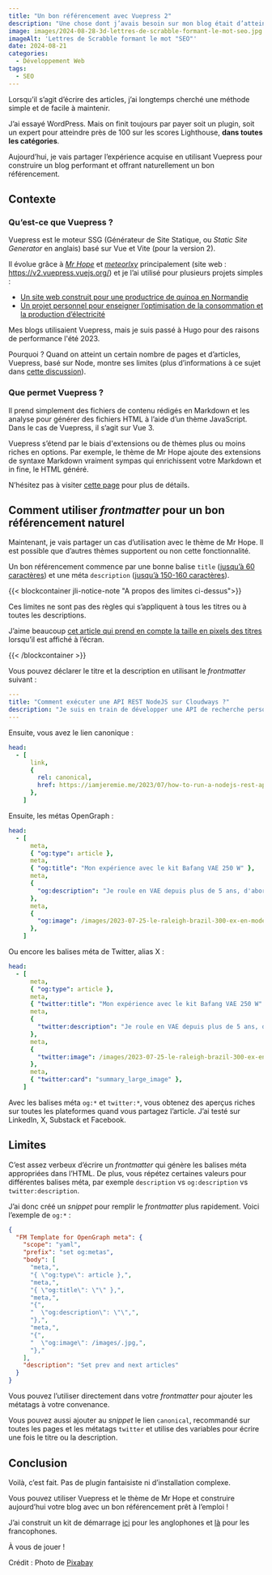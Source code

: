 ```yaml
---
title: "Un bon référencement avec Vuepress 2"
description: "Une chose dont j’avais besoin sur mon blog était d’atteindre un référencement sur mes articles. Voyons comment j’ai procédé avec Vuepress 2."
image: images/2024-08-28-3d-lettres-de-scrabble-formant-le-mot-seo.jpg
imageAlt: 'Lettres de Scrabble formant le mot "SEO"'
date: 2024-08-21
categories:
  - Développement Web
tags:
  - SEO
---
```


Lorsqu’il s’agit d’écrire des articles, j’ai longtemps cherché une méthode simple et de facile à maintenir.

J’ai essayé WordPress. Mais on finit toujours par payer soit un plugin, soit un expert pour atteindre près de 100 sur les scores Lighthouse, **dans toutes les catégories**.

Aujourd’hui, je vais partager l’expérience acquise en utilisant Vuepress pour construire un blog performant et offrant naturellement un bon référencement.

## Contexte

### Qu’est-ce que Vuepress ?

Vuepress est le moteur SSG (Générateur de Site Statique, ou _Static Site Generator_ en anglais) basé sur Vue et Vite (pour la version 2).

Il évolue grâce à [_Mr Hope_](https://github.com/Mister-Hope) et [_meteorlxy_](https://github.com/meteorlxy) principalement (site web : https://v2.vuepress.vuejs.org/) et je l’ai utilisé pour plusieurs projets simples :

- [Un site web construit pour une productrice de quinoa en Normandie](https://inflorescences-quinoa.fr/)
- [Un projet personnel pour enseigner l’optimisation de la consommation et la production d’électricité](https://passonslecap.fr/)

Mes blogs utilisaient Vuepress, mais je suis passé à Hugo pour des raisons de performance l'été 2023.

Pourquoi ? Quand on atteint un certain nombre de pages et d’articles, Vuepress, basé sur Node, montre ses limites (plus d’informations à ce sujet dans [cette discussion](https://github.com/orgs/vuepress-theme-hope/discussions/2887)).

### Que permet Vuepress ?

Il prend simplement des fichiers de contenu rédigés en Markdown et les analyse pour générer des fichiers HTML à l’aide d’un thème JavaScript. Dans le cas de Vuepress, il s’agit sur Vue 3.

Vuepress s’étend par le biais d'extensions ou de thèmes plus ou moins riches en options. Par exemple, le thème de Mr Hope ajoute des extensions de syntaxe Markdown vraiment sympas qui enrichissent votre Markdown et in fine, le HTML généré.

N’hésitez pas à visiter [cette page](https://theme-hope.vuejs.press/) pour plus de détails.

## Comment utiliser _frontmatter_ pour un bon référencement naturel

Maintenant, je vais partager un cas d’utilisation avec le thème de Mr Hope. Il est possible que d’autres thèmes supportent ou non cette fonctionnalité.

Un bon référencement commence par une bonne balise `title` ([jusqu’à 60 caractères](https://www.google.com/search?q=seo+title+length+limit)) et une méta `description` ([jusqu’à 150-160 caractères](https://www.google.com/search?q=seo+description+length+limit)).

{{< blockcontainer jli-notice-note "A propos des limites ci-dessus">}}

Ces limites ne sont pas des règles qui s’appliquent à tous les titres ou à toutes les descriptions.

J’aime beaucoup [cet article qui prend en compte la taille en pixels des titres](https://medium.com/@masaharuhayataki/busting-the-seo-myth-title-length-limit-is-not-50-60-characters-1debab9acbb3) lorsqu’il est affiché à l’écran.

{{< /blockcontainer >}}

Vous pouvez déclarer le titre et la description en utilisant le _frontmatter_ suivant :

```yaml
---
title: "Comment exécuter une API REST NodeJS sur Cloudways ?"
description: "Je suis en train de développer une API de recherche personnalisée à partir de sites web statiques VuePress et j'ai besoin de l'héberger. Comme j'ai un VPS Cloudways, voyons comment faire fonctionner l'API REST."
---
```

Ensuite, vous avez le lien canonique :

```yaml
head:
  - [
      link,
      {
        rel: canonical,
        href: https://iamjeremie.me/2023/07/how-to-run-a-nodejs-rest-api-on-cloudways,
      },
    ]
```

Ensuite, les métas OpenGraph :

```yaml
head:
  - [
      meta,
      { "og:type": article },
      meta,
      { "og:title": "Mon expérience avec le kit Bafang VAE 250 W" },
      meta,
      {
        "og:description": "Je roule en VAE depuis plus de 5 ans, d'abord sur un Scott CX Comp 2011, puis sur un Raleigh Brazil. Je vais vous dire pourquoi, comment et ce que j'en pense.",
      },
      meta,
      {
        "og:image": /images/2023-07-25-le-raleigh-brazil-300-ex-en-mode-vae.jpg,
      },
    ]
```

Ou encore les balises méta de Twitter, alias X :

```yaml
head:
  - [
      meta,
      { "og:type": article },
      meta,
      { "twitter:title": "Mon expérience avec le kit Bafang VAE 250 W" },
      meta,
      {
        "twitter:description": "Je roule en VAE depuis plus de 5 ans, d'abord sur un Scott CX Comp 2011, puis sur un Raleigh Brazil. Je vais vous dire pourquoi, comment et ce que j'en pense.",
      },
      meta,
      {
        "twitter:image": /images/2023-07-25-le-raleigh-brazil-300-ex-en-mode-vae.jpg,
      },
      meta,
      { "twitter:card": "summary_large_image" },
    ]
```

Avec les balises méta `og:*` et `twitter:*`, vous obtenez des aperçus riches sur toutes les plateformes quand vous partagez l’article. J’ai testé sur LinkedIn, X, Substack et Facebook.

## Limites

C’est assez verbeux d’écrire un _frontmatter_ qui génère les balises méta appropriées dans l’HTML. De plus, vous répétez certaines valeurs pour différentes balises méta, par exemple `description` vs `og:description` vs `twitter:description`.

J’ai donc créé un _snippet_ pour remplir le _frontmatter_ plus rapidement. Voici l’exemple de `og:*` :

```json
{
  "FM Template for OpenGraph meta": {
    "scope": "yaml",
    "prefix": "set og:metas",
    "body": [
      "meta,",
      "{ \"og:type\": article },",
      "meta,",
      "{ \"og:title\": \"\" },",
      "meta,",
      "{",
      "  \"og:description\": \"\",",
      "},",
      "meta,",
      "{",
      "  \"og:image\": /images/.jpg,",
      "},"
    ],
    "description": "Set prev and next articles"
  }
}
```

Vous pouvez l’utiliser directement dans votre _frontmatter_ pour ajouter les métatags à votre convenance.

Vous pouvez aussi ajouter au _snippet_ le lien `canonical`, recommandé sur toutes les pages et les métatags `twitter` et utilise des variables pour écrire une fois le titre ou la description.

## Conclusion

Voilà, c’est fait. Pas de plugin fantaisiste ni d’installation complexe.

Vous pouvez utiliser Vuepress et le thème de Mr Hope et construire aujourd’hui votre blog avec un bon référencement prêt à l’emploi !

J’ai construit un kit de démarrage [ici](https://github.com/Puzzlout/TemplateVuepress) pour les anglophones et [là](https://github.com/JeremieLitzler/mon-site-demo-tutoriel) pour les francophones.

À vous de jouer !

Crédit : Photo de [Pixabay](https://www.pexels.com/photo/three-white-and-black-scrabble-tiles-on-brown-wooden-surface-270637/)
